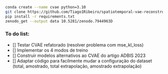 ```bash
conda create --name cvae python=3.10  
git clone https://github.com/Tiago1Ribeiro/spatiotemporal-vae-reconstruction.git  
pip install -r requirements.txt  
zenodo_get --output data 10.5281/zenodo.7944963D  
```

### To do list:
- [] Testar CVAE refatorado (resolver problema com mse_kl_loss)
- [] Implementar os 4 modos de treino
- [] Construir modelos alternativos ao CVAE do artigo ADBIS 2023
- [] Adaptar código para facilmente mudar a configuração do dataset (total, amostrado, total extrapolação, amostrado extrapolação)

